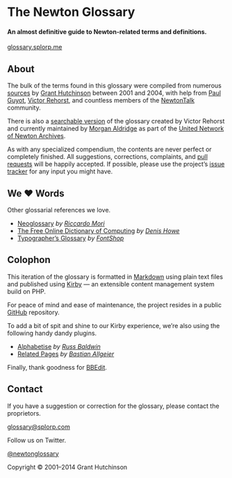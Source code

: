 
# The Newton Glossary

#### An almost definitive guide to Newton-related terms and definitions.

[glossary.splorp.me](http://glossary.splorp.me/)


## About

The bulk of the terms found in this glossary were compiled from numerous [sources](http://glossary.splorp.me/sources) by [Grant Hutchinson](http://splorp.com/) between 2001 and 2004, with help from [Paul Guyot](http://www.kallisys.com/), [Victor Rehorst](http://www.chuma.org/), and countless members of the [NewtonTalk](http://newtontalk.net/) community.

There is also a [searchable version](http://tools.unna.org/glossary/) of the glossary created by Victor Rehorst and currently maintained by [Morgan Aldridge](http://www.makkintosshu.com/) as part of the [United Network of Newton Archives](http://www.unna.org/).

As with any specialized compendium, the contents are never perfect or completely finished. All suggestions, corrections, complaints, and [pull requests](https://github.com/splorp/newton-glossary/pulls) will be happily accepted. If possible, please use the project’s [issue tracker](https://github.com/splorp/newton-glossary/issues) for any input you might have.


## We &hearts; Words

Other glossarial references we love.

+ [Neoglossary](http://neoglossary.tumblr.com/) _by [Riccardo Mori](http://morrick.me/)_
+ [The Free Online Dictionary of Computing](http://foldoc.org/) _by [Denis Howe](https://plus.google.com/+DenisHowe/posts)_
+ [Typographer’s Glossary](http://fontshop.com/glossary/) _by [FontShop](http://fontshop.com/)_


## Colophon

This iteration of the glossary is formatted in [Markdown](http://daringfireball.net/projects/markdown/) using plain text files and published using [Kirby](http://getkirby.com/) — an extensible content management system build on PHP.

For peace of mind and ease of maintenance, the project resides in a public [GitHub](https://github.com/splorp/newton-glossary/) repository.

To add a bit of spit and shine to our Kirby experience, we’re also using the following handy dandy plugins.

+ [Alphabetise](https://github.com/shoesforindustry/kirbycms-extensions/tree/master/plugins/alphabetise) _by [Russ Baldwin](http://shoesforindustry.net/)_
+ [Related Pages](https://github.com/bastianallgeier/kirbycms-extensions/tree/master/plugins/related) _by [Bastian Allgeier](http://bastianallgeier.com/)_

Finally, thank goodness for [BBEdit](http://www.barebones.com/products/bbedit/).


## Contact

If you have a suggestion or correction for the glossary, please contact the proprietors.

[glossary@splorp.com](mailto:glossary@splorp.com)

Follow us on Twitter.

[@newtonglossary](http://twitter.com/newtonglossary)

Copyright © 2001–2014 Grant Hutchinson
